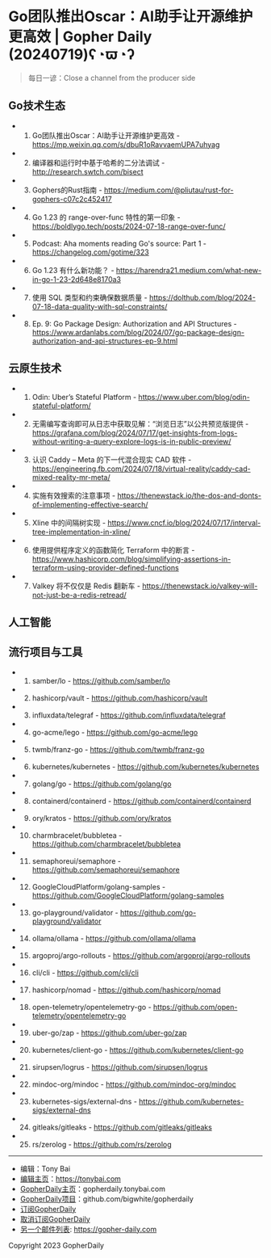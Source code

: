 # Go团队推出Oscar：AI助手让开源维护更高效 | Gopher Daily (20240719)ʕ◔ϖ◔ʔ

>每日一谚：Close a channel from the producer side

## Go技术生态


- 1. Go团队推出Oscar：AI助手让开源维护更高效 - https://mp.weixin.qq.com/s/dbuR1oRavvaemUPA7uhyag

- 2. 编译器和运行时中基于哈希的二分法调试 - http://research.swtch.com/bisect

- 3. Gophers的Rust指南 - https://medium.com/@pliutau/rust-for-gophers-c07c2c452417

- 4. Go 1.23 的 range-over-func 特性的第一印象 - https://boldlygo.tech/posts/2024-07-18-range-over-func/

- 5. Podcast: Aha moments reading Go&#39;s source: Part 1 - https://changelog.com/gotime/323

- 6. Go 1.23 有什么新功能？ - https://harendra21.medium.com/what-new-in-go-1-23-2d648e8170a3

- 7. 使用 SQL 类型和约束确保数据质量 - https://dolthub.com/blog/2024-07-18-data-quality-with-sql-constraints/

- 8. Ep. 9: Go Package Design: Authorization and API Structures - https://www.ardanlabs.com/blog/2024/07/go-package-design-authorization-and-api-structures-ep-9.html


## 云原生技术


- 1. Odin: Uber’s Stateful Platform - https://www.uber.com/blog/odin-stateful-platform/

- 2. 无需编写查询即可从日志中获取见解：“浏览日志”以公共预览版提供 - https://grafana.com/blog/2024/07/17/get-insights-from-logs-without-writing-a-query-explore-logs-is-in-public-preview/

- 3. 认识 Caddy – Meta 的下一代混合现实 CAD 软件 - https://engineering.fb.com/2024/07/18/virtual-reality/caddy-cad-mixed-reality-mr-meta/

- 4. 实施有效搜索的注意事项 - https://thenewstack.io/the-dos-and-donts-of-implementing-effective-search/

- 5. Xline 中的间隔树实现 - https://www.cncf.io/blog/2024/07/17/interval-tree-implementation-in-xline/

- 6. 使用提供程序定义的函数简化 Terraform 中的断言 - https://www.hashicorp.com/blog/simplifying-assertions-in-terraform-using-provider-defined-functions

- 7. Valkey 将不仅仅是 Redis 翻新车 - https://thenewstack.io/valkey-will-not-just-be-a-redis-retread/


## 人工智能



## 流行项目与工具


- 1. samber/lo - https://github.com/samber/lo

- 2. hashicorp/vault - https://github.com/hashicorp/vault

- 3. influxdata/telegraf - https://github.com/influxdata/telegraf

- 4. go-acme/lego - https://github.com/go-acme/lego

- 5. twmb/franz-go - https://github.com/twmb/franz-go

- 6. kubernetes/kubernetes - https://github.com/kubernetes/kubernetes

- 7. golang/go - https://github.com/golang/go

- 8. containerd/containerd - https://github.com/containerd/containerd

- 9. ory/kratos - https://github.com/ory/kratos

- 10. charmbracelet/bubbletea - https://github.com/charmbracelet/bubbletea

- 11. semaphoreui/semaphore - https://github.com/semaphoreui/semaphore

- 12. GoogleCloudPlatform/golang-samples - https://github.com/GoogleCloudPlatform/golang-samples

- 13. go-playground/validator - https://github.com/go-playground/validator

- 14. ollama/ollama - https://github.com/ollama/ollama

- 15. argoproj/argo-rollouts - https://github.com/argoproj/argo-rollouts

- 16. cli/cli - https://github.com/cli/cli

- 17. hashicorp/nomad - https://github.com/hashicorp/nomad

- 18. open-telemetry/opentelemetry-go - https://github.com/open-telemetry/opentelemetry-go

- 19. uber-go/zap - https://github.com/uber-go/zap

- 20. kubernetes/client-go - https://github.com/kubernetes/client-go

- 21. sirupsen/logrus - https://github.com/sirupsen/logrus

- 22. mindoc-org/mindoc - https://github.com/mindoc-org/mindoc

- 23. kubernetes-sigs/external-dns - https://github.com/kubernetes-sigs/external-dns

- 24. gitleaks/gitleaks - https://github.com/gitleaks/gitleaks

- 25. rs/zerolog - https://github.com/rs/zerolog


----

- 编辑：Tony Bai
- [编辑主页](https://tonybai.com)：https://tonybai.com
- [GopherDaily主页](https://gopherdaily.tonybai.com)：gopherdaily.tonybai.com
- [GopherDaily项目](https://github.com/bigwhite/gopherdaily)：github.com/bigwhite/gopherdaily
- [订阅GopherDaily](https://gopherdaily.tonybai.com/subscribe)
- [取消订阅GopherDaily](https://gopherdaily.tonybai.com/unsubscribe)
- [另一个邮件列表](https://gopher-daily.com): https://gopher-daily.com

Copyright 2023 GopherDaily
